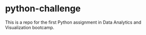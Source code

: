 # python-challenge
This is a repo for the first Python assignment in Data Analytics and Visualization bootcamp.
